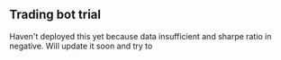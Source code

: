 ## Trading bot trial
Haven't deployed this yet because data insufficient and sharpe ratio in negative.
Will update it soon and try to
